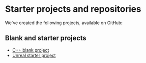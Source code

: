 # Starter projects and repositories

We've created the following projects, available on GitHub:

## Blank and starter projects

* [C++ blank project](https://github.com/spatialos/CppBlankProject/)
* [Unreal starter project](https://github.com/spatialos/UnrealStarterProject)
